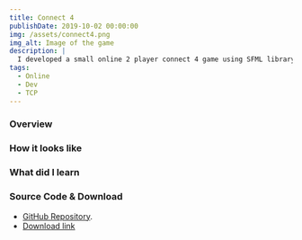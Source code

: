 ```yaml
---
title: Connect 4
publishDate: 2019-10-02 00:00:00
img: /assets/connect4.png
img_alt: Image of the game
description: |
  I developed a small online 2 player connect 4 game using SFML library and my own TCP system
tags:
  - Online
  - Dev
  - TCP
---
```


### Overview
### How it looks like
### What did I learn
### Source Code & Download

- [GitHub Repository](https://github.com/Cochta/Connect-4).
- [Download link](https://github.com/Cochta/Connect-4/releases/download/V1.0/Release.zip)
